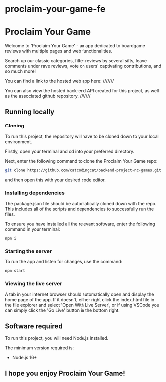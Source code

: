 # proclaim-your-game-fe


# Proclaim Your Game

Welcome to 'Proclaim Your Game' - an app dedicated to boardgame reviews with multiple pages and web functionalities. 

Search up our classic categories, filter reviews by several sifts, leave comments under rave reviews, vote on users' captivating contributions, and so much more!

You can find a link to the hosted web app here: ///////

You can also view the hosted back-end API created for this project, as well as the associated github repository. ///////


## Running locally
### Cloning
To run this project, the repository will have to be cloned down to your local environment.

Firstly, open your terminal and cd into your preferred directory.

Next, enter the following command to clone the Proclaim Your Game repo:

```bash
git clone https://github.com/catcodingcat/backend-project-nc-games.git
```

and then open this with your desired code editor.


### Installing dependencies
The package.json file should be automatically cloned down with the repo. This includes all of the scripts and dependencies to successfully run the files.

To ensure you have installed all the relevant software, enter the following command in your terminal:

```bash
npm i
```


### Starting the server
To run the app and listen for changes, use the command:

```bash
npm start
```


### Viewing the live server
A tab in your internet browser should automatically open and display the home page of the app.
If it doesn't, either right click the index.html file in the file explorer and select 'Open With Live Server', or if using VSCode you can simply click the 'Go Live' button in the bottom right.



## Software required
To run this project, you will need Node.js installed.

The minimum version required is:

- Node.js 16+


## I hope you enjoy Proclaim Your Game!
